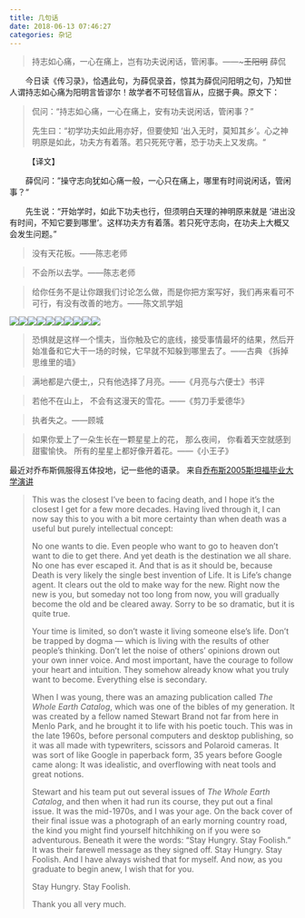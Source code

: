 ```yaml
---
title: 几句话
date: 2018-06-13 07:46:27
categories: 杂记
---
```


> 持志如心痛，一心在痛上，岂有功夫说闲话，管闲事。——~~~王阳明~~ 薛侃

&emsp;&emsp;今日读《传习录》，恰遇此句，为薛侃录首，惊其为薛侃问阳明之句，乃知世人谓持志如心痛为阳明言皆谬尔！故学者不可轻信盲从，应据于典。原文下：

> 侃问：“持志如心痛，一心在痛上，安有功夫说闲话，管闲事？”
>
> 先生曰：“初学功夫如此用亦好，但要使知 ‘出入无时，莫知其乡’。心之神明原是如此，功夫方有着落。若只死死守著，恐于功夫上又发病。“

&emsp;&emsp; 【译文】

&emsp;&emsp;薛侃问：”操守志向犹如心痛一般，一心只在痛上，哪里有时间说闲话，管闲事？“

&emsp;&emsp;先生说：“开始学时，如此下功夫也行，但须明白天理的神明原来就是 ‘进出没有时间，不知它要到哪里’。这样功夫方有着落。若只死守志向，在功夫上大概又会发生问题。”

> 没有天花板。——陈志老师


> 不会所以去学。——陈志老师

<!--more-->

> 给你任务不是让你跟我们讨论怎么做，而是你把方案写好，我们再来看可不可行，有没有改善的地方。——陈文凯学姐

![](http://cmhblog.cfzhao.com/v2-cf7026e89501abd8a13ef223b7de387a_r.jpg)![](http://cmhblog.cfzhao.com/v2-7d0827280413aee9a82fbd1906165df1_r.jpg)![](http://cmhblog.cfzhao.com/v2-1b4fc7f51e4545ac2ea0f34f4eb20ba3_r.jpg)![](http://cmhblog.cfzhao.com/v2-c79f4355c49587c4e278e613dc5acd3f_r.jpg)![](http://cmhblog.cfzhao.com/v2-2d842054d5cdee1bfc0834189a0e6d91_r.jpg)![](http://cmhblog.cfzhao.com/v2-c79f4355c49587c4e278e613dc5acd3f_r.jpg)![](http://cmhblog.cfzhao.com/v2-d54dbcac148726c4dc3b17ea8abbd634_r.jpg)![](http://cmhblog.cfzhao.com/6ae25885a396ef7be42f35a4478bee06_r.jpg)![](http://cmhblog.cfzhao.com/v2-0e6364db5d77031621c4f4f9116f6a2e_r.jpg)![](http://cmhblog.cfzhao.com/v2-22b7efd773fd3396b964b08062517980_r.jpg)



> 恐惧就是这样一个懦夫，当你触及它的底线，接受事情最坏的结果，然后开始准备和它大干一场的时候，它早就不知躲到哪里去了。——古典 《拆掉思维里的墙》



> 满地都是六便士,，只有他选择了月亮。——《月亮与六便士》书评



> 若他不在山上， 不会有这漫天的雪花。——《剪刀手爱德华》



>执者失之。——顾城



> 如果你爱上了一朵生长在一颗星星上的花， 那么夜间， 你看着天空就感到甜蜜愉快。 所有的星星上都好像开着花。——《小王子》

最近对乔布斯佩服得五体投地，记一些他的语录。
来自[乔布斯2005斯坦福毕业大学演讲](https://news.stanford.edu/2005/06/14/jobs-061505/)

> This was the closest I’ve been to facing death, and I hope it’s the closest I get for a few more decades. Having lived through it, I can now say this to you with a bit more certainty than when death was a useful but purely intellectual concept:
>
> No one wants to die. Even people who want to go to heaven don’t want to die to get there. And yet death is the destination we all share. No one has ever escaped it. And that is as it should be, because Death is very likely the single best invention of Life. It is Life’s change agent. It clears out the old to make way for the new. Right now the new is you, but someday not too long from now, you will gradually become the old and be cleared away. Sorry to be so dramatic, but it is quite true.
>
> Your time is limited, so don’t waste it living someone else’s life. Don’t be trapped by dogma — which is living with the results of other people’s thinking. Don’t let the noise of others’ opinions drown out your own inner voice. And most important, have the courage to follow your heart and intuition. They somehow already know what you truly want to become. Everything else is secondary.
>
> When I was young, there was an amazing publication called *The Whole Earth Catalog*, which was one of the bibles of my generation. It was created by a fellow named Stewart Brand not far from here in Menlo Park, and he brought it to life with his poetic touch. This was in the late 1960s, before personal computers and desktop publishing, so it was all made with typewriters, scissors and Polaroid cameras. It was sort of like Google in paperback form, 35 years before Google came along: It was idealistic, and overflowing with neat tools and great notions.
>
> Stewart and his team put out several issues of *The Whole Earth Catalog*, and then when it had run its course, they put out a final issue. It was the mid-1970s, and I was your age. On the back cover of their final issue was a photograph of an early morning country road, the kind you might find yourself hitchhiking on if you were so adventurous. Beneath it were the words: “Stay Hungry. Stay Foolish.” It was their farewell message as they signed off. Stay Hungry. Stay Foolish. And I have always wished that for myself. And now, as you graduate to begin anew, I wish that for you.
>
> Stay Hungry. Stay Foolish.
>
> Thank you all very much.